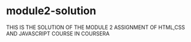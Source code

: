# module2-solution
THIS IS THE SOLUTION OF THE MODULE 2 ASSIGNMENT OF HTML,CSS AND JAVASCRIPT COURSE IN COURSERA  
